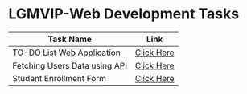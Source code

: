 # LGMVIP-Web Development Tasks

| Task Name | Link |
|---|---|
| TO-DO List Web Application | [Click Here](https://todotask014.netlify.app) |
| Fetching Users Data using API | [Click Here](https://user-cms.netlify.app/) |
| Student Enrollment Form | [Click Here](https://enrollstudent.netlify.app/) |
